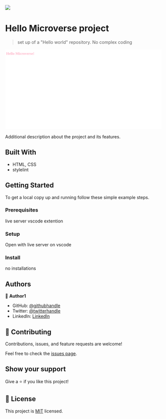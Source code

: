 ![](https://img.shields.io/badge/Microverse-blueviolet)

# Hello Microverse project

> set up of a "Hello world" repository. No complex coding

![screenshot](./app_screenshot.png)

Additional description about the project and its features.

## Built With

- HTML, CSS
- stylelint

## Getting Started
To get a local copy up and running follow these simple example steps.

### Prerequisites
live server vscode extention
### Setup
Open with live server on vscode
### Install
no installations

## Authors

👤 **Author1**

- GitHub: [@githubhandle](https://github.com/topeogunleye)
- Twitter: [@twitterhandle](https://twitter.com/topeogunleye21)
- LinkedIn: [LinkedIn](https://linkedin.com/in/ogunleye)

## 🤝 Contributing

Contributions, issues, and feature requests are welcome!

Feel free to check the [issues page](https://github.com/topeogunleye/Hello-Microverse-project/issues).

## Show your support

Give a ⭐️ if you like this project!


## 📝 License

This project is [MIT](./MIT.md) licensed.